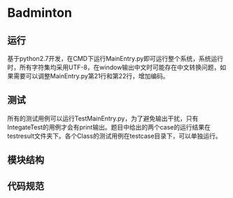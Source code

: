 # Badminton

## 运行
基于python2.7开发，在CMD下运行MainEntry.py即可运行整个系统，系统运行时，所有字符集均采用UTF-8，在window输出中文时可能存在中文转换问题，如果需要可以调整MainEntry.py第21行和第22行，增加编码。

## 测试
所有的测试用例可以运行TestMainEntry.py，为了避免输出干扰，只有IntegateTest的用例才会有print输出。题目中给出的两个case的运行结果在testresult文件夹下。各个Class的测试用例在testcase目录下，可以单独运行。

## 模块结构

## 代码规范
